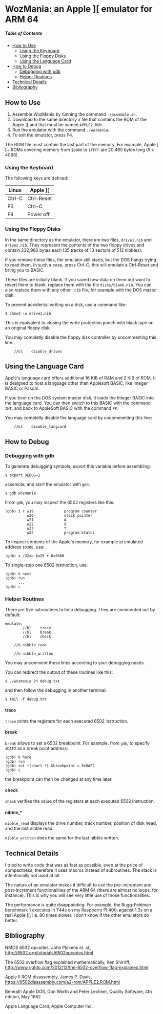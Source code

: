 # WozMania: an Apple ][ emulator for ARM 64

##### Table of Contents

 * [How to Use](#use)
    * [Using the Keyboard](#keyboard)
    * [Using the Floppy Disks](#floppy)
    * [Using the Language Card](#language)
 * [How to Debug](#debug)
    * [Debugging with gdb](#gdb)
    * [Helper Routines](#helpers)
 * [Technical Details](#details)
 * [Bibliography](#biblio)


<a name="use"/>

## How to Use

1. Assemble WozMania by running the command `./assemble.sh`.
2. Download to the same directory a file that contains the
   ROM of the Apple ][ and that must be named `APPLE2.ROM`.
3. Run the emulator with the command `./wozmania`.
4. To exit the emulator, press F4.

The ROM file must contain the last part of the memory.
For example, Apple ][+ ROMs covering memory from
`$B000` to `$FFFF` are 20,480 bytes long (5 x 4096).


<a name="keyboard"/>

### Using the Keyboard

The following keys are defined:

| Linux  | Apple ][   |
| ------ | ---------- |
| Ctrl-C | Ctrl-Reset |
| F3     | Ctrl-C     |
| F4     | Power off  |


<a name="floppy"/>

### Using the Floppy Disks

In the same directory as the emulator, there are two files, `drive1.nib`
and `drive2.nib`. They represent the contents of the two floppy drives
and contain 232,960 bytes each (35 tracks of 13 sectors of 512 nibbles).

If you remove these files, the emulator still starts, but the DOS hangs
trying to read them. In such a case, press Ctrl-C, this will emulate
a Ctrl-Reset and bring you to BASIC.

These files are initially blank. If you saved new data on them but want
to revert them to blank, replace them with the file `disks/blank.nib`.
You can also replace them with any other `.nib` file, for example with
the DOS master disk.

To prevent accidental writing on a disk, use a command like:
```
$ chmod -w drive1.nib
```
This is equivalent to closing the write protection punch with black
tape on an original floppy disk.

You may completly disable the floppy disk controller by uncommenting
this line:
```
	//bl	disable_drives
```


<a name="language"/>

## Using the Language Card

Apple's language card offers additional 16 KiB of RAM and 2 KiB of ROM.
It is designed to host a language other than Applesoft BASIC,
like Integer BASIC or Pascal.

If you boot on the DOS system master disk, it loads the Integer BASIC
into the language card. You can then switch to this BASIC with the
command `INT`, and back to AppleSoft BASIC with the command `FP`.

You may completly disable the language card by uncommenting this line:
```
	//bl	disable_langcard
```


<a name="debug"/>

## How to Debug


<a name="gdb"/>

### Debugging with gdb

To generate debugging symbols, export this variable before assembling:
```
$ export DEBUG=1
```
assemble, and start the emulator with `gdb`:
```
$ gdb wozmania
```

From `gdb`, you may inspect the 6502 registers like this:
```
(gdb) i r w19              program counter
          w20              stack pointer
          w21              A
          w22              X
          w23              Y
          w24              program status
```

To inspect contents of the Apple's memory, for example at emulated
address `$0300`, use:
```
(gdb) x /32xb $x25 + 0x0300
```

To single-step one 6502 instruction, use:
```
(gdb) b next
(gdb) run
      ...
(gdb) c
```


<a name="helpers"/>

### Helper Routines

There are five subroutines to help debugging.
They are commented out by default:
```
emulate:
        //bl    trace
        //bl    break
        //bl    check

	//b	nibble_read

	//b	nibble_written
```
You may uncomment these lines according to your debugging needs.

You can redirect the output of these routines like this:
```
$ ./wozmania 2> debug.txt
```
and then follow the debugging in another terminal:
```
$ tail -f debug.txt
```

#### trace

`trace` prints the registers for each executed 6502 instruction.

#### break

`break` allows to set a 6502 breakpoint. For example, from `gdb`, to specify
`$DAF2` as a break point address:
```
(gdb) b here
(gdb) run
(gdb) set *(short *) &breakpoint = 0xDAF2
(gdb) c
```
the breakpoint can then be changed at any time later.

#### check

`check` verifies the value of the registers at each executed 6502 instruction.

#### nibble_*

`nibble_read` displays the drive number, track number, position of disk head, and the last nibble read.

`nibble_written` does the same for the last nibble written.


<a name="details"/>

## Technical Details

I tried to write code that was as fast as possible, even at the price of compactness,
therefore it uses macros instead of subroutines. The stack is intentionally not used
at all.

The nature of an emulator makes it difficult to use the pre-increment and
post-increment functionalities of the ARM 64 (there are almost no loops, for instance).
This is why you will see very little use of those functionalities.

The performance is quite disappointing. For example, the Rugg-Feldman benchmark 1
executes in 1'44s on my Raspberry Pi 400, against 1.3s on a real Apple ][,
i.e. 80 times slower. I don't know if the other emulators do better.


<a name="biblio"/>

## Bibliography

NMOS 6502 opcodes,
John Pickens et. al.,
http://6502.org/tutorials/6502opcodes.html

The 6502 overflow flag explained mathematically,
Ken Shirriff,
http://www.righto.com/2012/12/the-6502-overflow-flag-explained.html

Apple II ROM disassembly,
James P. Davis,
https://6502disassembly.com/a2-rom/APPLE2.ROM.html

Beneath Apple DOS,
Don Worth and Peter Lechner,
Quality Software, 4th edition, May 1982

Apple Language Card,
Apple Computer Inc.
